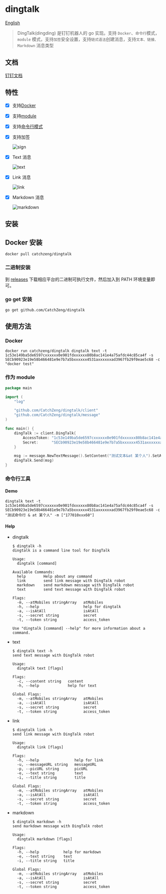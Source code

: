 # dingtalk

[English](https://github.com/CatchZeng/dingtalk/blob/master/READMEEN.md)

> DingTalk(dingding) 是钉钉机器人的 go 实现。支持 `Docker`、`命令行`模式，`module` 模式，支持`加签`安全设置，支持`链式语法`创建消息，支持`文本、链接、Markdown` 消息类型

## 文档

[钉钉文档](https://ding-doc.dingtalk.com/doc#/serverapi2/qf2nxq)

## 特性

- [x] 支持[Docker](https://github.com/CatchZeng/dingtalk#Docker)

- [x] 支持[module](https://github.com/CatchZeng/dingtalk#%E4%BD%9C%E4%B8%BA-module)

- [x] 支持[命令行模式](https://github.com/CatchZeng/dingtalk#%E5%91%BD%E4%BB%A4%E8%A1%8C%E5%B7%A5%E5%85%B7)

- [x] 支持加签

  ![sign](https://dingtalkdoc.oss-cn-beijing.aliyuncs.com/images/0.0.210/1572261283991-f8e35f4d-6997-4a02-9704-843ee8f97464.png)

- [x] Text 消息

  ![text](https://img.alicdn.com/tfs/TB1jFpqaRxRMKJjy0FdXXaifFXa-497-133.png)

- [x] Link 消息

  ![link](https://dingtalkdoc.oss-cn-beijing.aliyuncs.com/images/0.0.210/1570679827267-6243216b-d1c3-48b7-9b1e-0f0b4211b50b.png)

- [x] Markdown 消息

  ![markdown](https://img.alicdn.com/tfs/TB1yL3taUgQMeJjy0FeXXXOEVXa-492-380.png)

## 安装

## Docker 安装

```shell
docker pull catchzeng/dingtalk
```

### 二进制安装

到 [releases](https://github.com/CatchZeng/dingtalk/releases/) 下载相应平台的二进制可执行文件，然后加入到 PATH 环境变量即可。

### go get 安装

```shell
go get github.com/CatchZeng/dingtalk
```

## 使用方法

### Docker

```shell
docker run catchzeng/dingtalk dingtalk text -t 1c53e149ba5de6597cxxxxxx0e901fdxxxxxx80b8ac141e4a75afdc44c85ca4f -s SECb90923e19e58b466481e9e7b7a5bxxxxxx4531axxxxxxad3967fb29f0eae5c68 -c "docker test"
```

### 作为 module

```go
package main

import (
    "log"

    "github.com/CatchZeng/dingtalk/client"
    "github.com/CatchZeng/dingtalk/message"
)

func main() {
    dingTalk := client.DingTalk{
        AccessToken: "1c53e149ba5de6597cxxxxxx0e901fdxxxxxx80b8ac141e4a75afdc44c85ca4f",
        Secret:      "SECb90923e19e58b466481e9e7b7a5bxxxxxx4531axxxxxxad3967fb29f0eae5c68",
    }

    msg := message.NewTextMessage().SetContent("测试文本&at 某个人").SetAt([]string{"177010xxx60"}, false)
    dingTalk.Send(msg)
}
```

### 命令行工具

#### Demo

```shell
dingtalk text -t 1c53e149ba5de6597cxxxxxx0e901fdxxxxxx80b8ac141e4a75afdc44c85ca4f -s SECb90923e19e58b466481e9e7b7a5bxxxxxx4531axxxxxxad3967fb29f0eae5c68 -c "测试命令行 & at 某个人" -m ["177010xxx60"]
```

#### Help

- dingtalk

  ```shell
  $ dingtalk -h
  dingtalk is a command line tool for DingTalk

  Usage:
    dingtalk [command]

  Available Commands:
    help        Help about any command
    link        send link message with DingTalk robot
    markdown    send markdown message with DingTalk robot
    text        send text message with DingTalk robot

  Flags:
    -m, --atMobiles stringArray   atMobiles
    -h, --help                    help for dingtalk
    -a, --isAtAll                 isAtAll
    -s, --secret string           secret
    -t, --token string            access_token

  Use "dingtalk [command] --help" for more information about a command.
  ```

- text

  ```shell
  $ dingtalk text -h
  send text message with DingTalk robot

  Usage:
    dingtalk text [flags]

  Flags:
    -c, --content string   content
    -h, --help             help for text

  Global Flags:
    -m, --atMobiles stringArray   atMobiles
    -a, --isAtAll                 isAtAll
    -s, --secret string           secret
    -t, --token string            access_token
  ```

- link

  ```shell
  $ dingtalk link -h
  send link message with DingTalk robot

  Usage:
    dingtalk link [flags]

  Flags:
    -h, --help                help for link
    -u, --messageURL string   messageURL
    -p, --picURL string       picURL
    -e, --text string         text
    -i, --title string        title

  Global Flags:
    -m, --atMobiles stringArray   atMobiles
    -a, --isAtAll                 isAtAll
    -s, --secret string           secret
    -t, --token string            access_token
  ```

- markdown

  ```shell
  $ dingtalk markdown -h
  send markdown message with DingTalk robot

  Usage:
    dingtalk markdown [flags]

  Flags:
    -h, --help           help for markdown
    -e, --text string    text
    -i, --title string   title

  Global Flags:
    -m, --atMobiles stringArray   atMobiles
    -a, --isAtAll                 isAtAll
    -s, --secret string           secret
    -t, --token string            access_token
  ```
